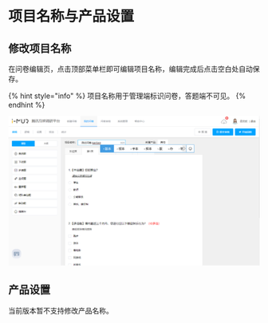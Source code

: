 # 项目名称与产品设置

## 修改项目名称

在问卷编辑页，点击顶部菜单栏即可编辑项目名称，编辑完成后点击空白处自动保存。

{% hint style="info" %}
项目名称用于管理端标识问卷，答题端不可见。
{% endhint %}

![&#x4FEE;&#x6539;&#x9879;&#x76EE;&#x540D;&#x79F0;](../../.gitbook/assets/image%20%28256%29.png)

## 产品设置

当前版本暂不支持修改产品名称。

